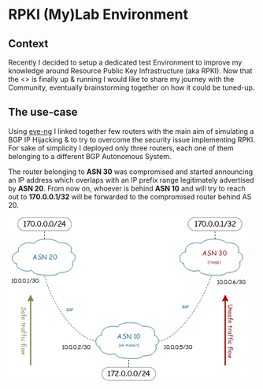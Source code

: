 # RPKI (My)Lab Environment

## Context 

Recently I decided to setup a dedicated test Environment to improve my knowledge around Resource Public Key Infrastructure (aka RPKI).
Now that the <<testbed>> is finally up & running I would like to share my journey with the Community, eventually brainstorming together on how it could be tuned-up.


## The use-case

Using [eve-ng](www.eve-ng) I linked together few routers with the main aim of simulating a BGP IP Hijacking & to try to overcome the security issue implementing RPKI.
For sake of simplicity I deployed only three routers, each one of them belonging to a different BGP Autonomous System. 

The router belonging to **ASN 30** was compromised and started announcing an IP address which overlaps with an IP prefix range legitimately advertised by **ASN 20**. From now on, 
whoever is behind **ASN 10** and will try to reach out to **170.0.0.1/32** will be forwarded to the compromised router behind AS 20.


![RPKI Network](rpki-lab/net/rpki_network.jpg) 


